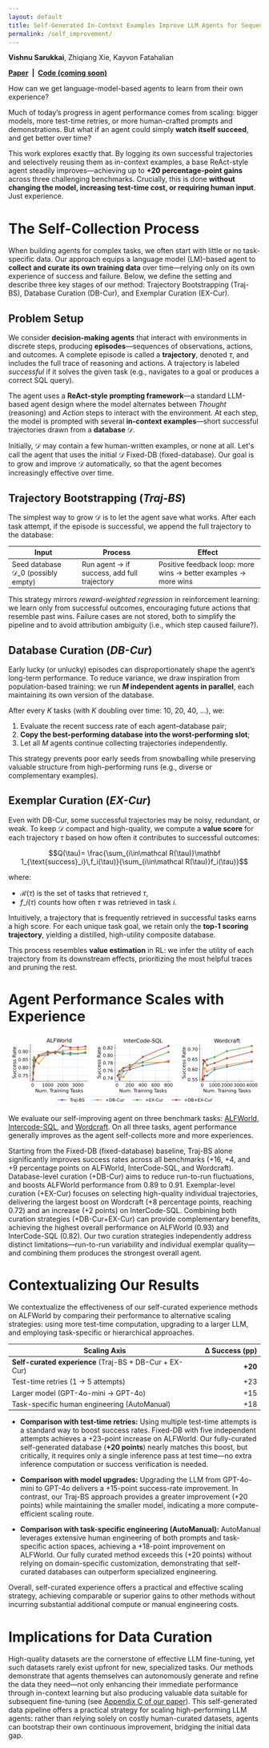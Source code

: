 ```yaml
---
layout: default
title: Self-Generated In-Context Examples Improve LLM Agents for Sequential Decision-Making Tasks
permalink: /self_improvement/
---
```


**Vishnu Sarukkai**, Zhiqiang Xie, Kayvon Fatahalian

**[Paper](https://arxiv.org/abs/2505.00234) \| [Code (coming soon)]()**

How can we get language-model-based agents to learn from their own experience?

Much of today’s progress in agent performance comes from scaling: bigger models, more test-time retries, or more human-crafted prompts and demonstrations. But what if an agent could simply **watch itself succeed**, and get better over time?

This work explores exactly that. By logging its own successful trajectories and selectively reusing them as in-context examples, a base ReAct-style agent steadily improves—achieving up to **+20 percentage-point gains** across three challenging benchmarks. Crucially, this is done **without changing the model, increasing test-time cost, or requiring human input**. Just experience.

# The Self-Collection Process

When building agents for complex tasks, we often start with little or no task-specific data. Our approach equips a language model (LM)-based agent to **collect and curate its own training data** over time—relying only on its own experience of success and failure. Below, we define the setting and describe three key stages of our method: Trajectory Bootstrapping (Traj-BS), Database Curation (DB-Cur), and Exemplar Curation (EX-Cur).

## Problem Setup

We consider **decision-making agents** that interact with environments in discrete steps, producing **episodes**—sequences of observations, actions, and outcomes. A complete episode is called a **trajectory**, denoted $\tau$, and includes the full trace of reasoning and actions. A trajectory is labeled *successful* if it solves the given task (e.g., navigates to a goal or produces a correct SQL query).

The agent uses a **ReAct-style prompting framework**—a standard LLM-based agent design where the model alternates between *Thought* (reasoning) and *Action* steps to interact with the environment. At each step, the model is prompted with several **in-context examples**—short successful trajectories drawn from a **database** $\mathcal{D}$.

Initially, $\mathcal{D}$ may contain a few human-written examples, or none at all. Let's call the agent that uses the initial $\mathcal{D}$ Fixed-DB (fixed-database). Our goal is to grow and improve $\mathcal{D}$ automatically, so that the agent becomes increasingly effective over time.

## Trajectory Bootstrapping (*Traj-BS*)

The simplest way to grow $\mathcal{D}$ is to let the agent save what works. After each task attempt, if the episode is successful, we append the full trajectory to the database:

| Input                                             | Process                                     | Effect                                                          |
| ------------------------------------------------- | ------------------------------------------- | --------------------------------------------------------------- |
| Seed database $\mathcal{D}\_0$ (possibly empty) | Run agent → if success, add full trajectory | Positive feedback loop: more wins → better examples → more wins |

This strategy mirrors *reward-weighted regression* in reinforcement learning: we learn only from successful outcomes, encouraging future actions that resemble past wins. Failure cases are not stored, both to simplify the pipeline and to avoid attribution ambiguity (i.e., which step caused failure?).

## Database Curation (*DB-Cur*)

Early lucky (or unlucky) episodes can disproportionately shape the agent’s long-term performance. To reduce variance, we draw inspiration from population-based training: we run **$M$ independent agents in parallel**, each maintaining its own version of the database.

After every $K$ tasks (with $K$ doubling over time: 10, 20, 40, ...), we:

1. Evaluate the recent success rate of each agent–database pair;
2. **Copy the best-performing database into the worst-performing slot**;
3. Let all $M$ agents continue collecting trajectories independently.

This strategy prevents poor early seeds from snowballing while preserving valuable structure from high-performing runs (e.g., diverse or complementary examples).

## Exemplar Curation (*EX-Cur*)

Even with DB-Cur, some successful trajectories may be noisy, redundant, or weak. To keep $\mathcal{D}$ compact and high-quality, we compute a **value score** for each trajectory $\tau$ based on how often it contributes to successful outcomes:

```math
Q(\tau)= \frac{\sum_{i\in\mathcal R(\tau)}\mathbf 1_{\text{success}_i}\,f_i(\tau)}{\sum_{i\in\mathcal R(\tau)}f_i(\tau)}
```

where:

* $\mathcal R(\tau)$ is the set of tasks that retrieved $\tau$,
* $f\_i(\tau)$ counts how often $\tau$ was retrieved in task $i$.

Intuitively, a trajectory that is frequently retrieved in successful tasks earns a high score. For each unique task goal, we retain only the **top-1 scoring trajectory**, yielding a distilled, high-utility composite database.

This process resembles **value estimation** in RL: we infer the utility of each trajectory from its downstream effects, prioritizing the most helpful traces and pruning the rest.

# Agent Performance Scales with Experience

![](self_improvement/results.png) <!-- success-rate curves -->

We evaluate our self-improving agent on three benchmark tasks: [ALFWorld](https://alfworld.github.io), [Intercode-SQL](https://intercode-benchmark.github.io), and [Wordcraft](https://github.com/minqi/wordcraft). On all three tasks, agent performance generally improves as the agent self-collects more and more experiences. 

Starting from the Fixed-DB (fixed-database) baseline, Traj-BS alone significantly improves success rates across all benchmarks (+16, +4, and +9 percentage points on ALFWorld, InterCode-SQL, and Wordcraft). Database-level curation (+DB-Cur) aims to reduce run-to-run fluctuations, and boosts ALFWorld performance from 0.89 to 0.91. Exemplar-level curation (+EX-Cur) focuses on selecting high-quality individual trajectories, delivering the largest boost on Wordcraft (+8 percentage points, reaching 0.72) and an increase (+2 points) on InterCode-SQL. Combining both curation strategies (+DB-Cur+EX-Cur) can provide complementary benefits, achieving the highest overall performance on ALFWorld (0.93) and InterCode-SQL (0.82). Our two curation strategies independently address distinct limitations—run-to-run variability and individual exemplar quality—and combining them produces the strongest overall agent. 

# Contextualizing Our Results

We contextualize the effectiveness of our self-curated experience methods on ALFWorld by comparing their performance to alternative scaling strategies: using more test-time computation, upgrading to a larger LLM, and employing task-specific or hierarchical approaches.

| Scaling Axis                                            | Δ Success (pp) |
| ------------------------------------------------------- | -------------: |
| **Self-curated experience** (Traj-BS + DB-Cur + EX-Cur) |        **+20** |
| Test-time retries (1 → 5 attempts)                      |            +23 |
| Larger model (GPT-4o-mini → GPT-4o)                     |            +15 |
| Task-specific human engineering (AutoManual)            |            +18 |

* **Comparison with test-time retries:**
  Using multiple test-time attempts is a standard way to boost success rates. Fixed-DB with five independent attempts achieves a +23-point increase on ALFWorld. Our fully-curated self-generated database (**+20 points**) nearly matches this boost, but critically, it requires only a single inference pass at test time—no extra inference computation or success verification is needed.

* **Comparison with model upgrades:**
  Upgrading the LLM from GPT-4o-mini to GPT-4o delivers a +15-point success-rate improvement. In contrast, our Traj-BS approach provides a greater improvement (+20 points) while maintaining the smaller model, indicating a more compute-efficient scaling route.

* **Comparison with task-specific engineering (AutoManual):**
  AutoManual leverages extensive human engineering of both prompts and task-specific action spaces, achieving a +18-point improvement on ALFWorld. Our fully curated method exceeds this (+20 points) without relying on domain-specific customization, demonstrating that self-curated databases can outperform specialized engineering.

Overall, self-curated experience offers a practical and effective scaling strategy, achieving comparable or superior gains to other methods without incurring substantial additional compute or manual engineering costs.

# Implications for Data Curation

High-quality datasets are the cornerstone of effective LLM fine-tuning, yet such datasets rarely exist upfront for new, specialized tasks. Our methods demonstrate that agents themselves can autonomously generate and refine the data they need—not only enhancing their immediate performance through in-context learning but also producing valuable data suitable for subsequent fine-tuning (see [Appendix C of our paper](https://arxiv.org/abs/2505.00234)). This self-generated data pipeline offers a practical strategy for scaling high-performing LLM agents: rather than relying solely on costly human-curated datasets, agents can bootstrap their own continuous improvement, bridging the initial data gap.




